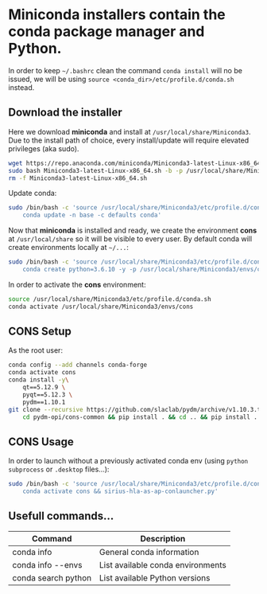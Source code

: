 # Miniconda installers contain the conda package manager and Python. 
In order to keep `~/.bashrc` clean the command `conda install` will no be issued,
we will be using `source <conda_dir>/etc/profile.d/conda.sh` instead.

## Download the installer
Here we download **miniconda** and install at `/usr/local/share/Miniconda3`. Due to the install path of choice,
every install/update will require elevated privileges (aka sudo).
```bash
wget https://repo.anaconda.com/miniconda/Miniconda3-latest-Linux-x86_64.sh
sudo bash Miniconda3-latest-Linux-x86_64.sh -b -p /usr/local/share/Miniconda3
rm -f Miniconda3-latest-Linux-x86_64.sh
```
Update conda:
```bash
sudo /bin/bash -c 'source /usr/local/share/Miniconda3/etc/profile.d/conda.sh &&\
	conda update -n base -c defaults conda'
```

Now that **miniconda** is installed and ready, we create the environment **cons** at `/usr/local/share` so it will be visible to every user. By default conda will create  environments locally at `~/...`:
```bash
sudo /bin/bash -c 'source /usr/local/share/Miniconda3/etc/profile.d/conda.sh &&\
	conda create python=3.6.10 -y -p /usr/local/share/Miniconda3/envs/cons'
```

In order to activate the **cons** environment:
```bash
source /usr/local/share/Miniconda3/etc/profile.d/conda.sh
conda activate /usr/local/share/Miniconda3/envs/cons
```

## CONS Setup
As the root user:
```bash
conda config --add channels conda-forge
conda activate cons
conda install -y\
    qt==5.12.9 \
    pyqt==5.12.3 \
    pydm==1.10.1
git clone --recursive https://github.com/slaclab/pydm/archive/v1.10.3.tar.gz &&\
    cd pydm-opi/cons-common && pip install . && cd .. && pip install .
```

## CONS Usage
In order to launch without a previously activated conda env (using `python subprocess` or  `.desktop` files...):
```bash
sudo /bin/bash -c 'source /usr/local/share/Miniconda3/etc/profile.d/conda.sh &&\
	conda activate cons && sirius-hla-as-ap-conlauncher.py'
```

## Usefull commands...
|Command|Description|
|-------|-----------|
|conda info|General conda information|
|conda info --envs|List available conda environments|
|conda search python|List available Python versions|
